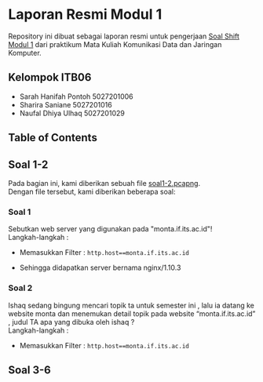 # Laporan Resmi Modul 1
Repository ini dibuat sebagai laporan resmi untuk pengerjaan [Soal Shift Modul 1](https://docs.google.com/document/d/1e5fXdleV59vFthVeK0O5WfmuOYV6xi6WkpHsZEiBofE/edit) dari praktikum Mata Kuliah Komunikasi Data dan Jaringan Komputer.

## Kelompok ITB06
- Sarah Hanifah Pontoh	5027201006
- Sharira Saniane 	5027201016
- Naufal Dhiya Ulhaq 	5027201029


## Table of Contents

## Soal 1-2
Pada bagian ini, kami diberikan sebuah file [soal1-2.pcapng](https://drive.google.com/file/d/1ys_8z-ggXnAFC9Pztaw_2MDpf1QfKUZX/view?usp=sharing).  
Dengan file tersebut, kami diberikan beberapa soal:
### Soal 1
Sebutkan web server yang digunakan pada "monta.if.its.ac.id"!  
Langkah-langkah : 
- Memasukkan Filter : `http.host==monta.if.its.ac.id`

- Sehingga didapatkan server bernama nginx/1.10.3
### Soal 2
Ishaq sedang bingung mencari topik ta untuk semester ini , lalu ia datang ke website monta dan menemukan detail topik pada website “monta.if.its.ac.id” , judul TA apa yang dibuka oleh ishaq ?  
Langkah-langkah : 
- Memasukkan Filter : `http.host==monta.if.its.ac.id`

## Soal 3-6
